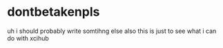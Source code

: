 # dontbetakenpls
uh i should probably write somtihng else also this is just to see what i can do with xcihub
